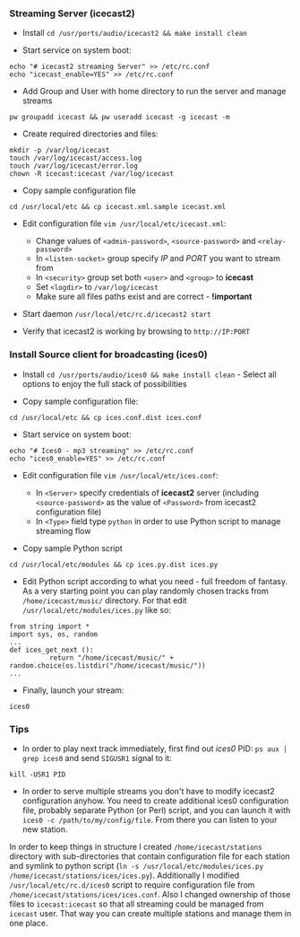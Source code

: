 ### Streaming Server (icecast2)

- Install `cd /usr/ports/audio/icecast2 && make install clean`

- Start service on system boot:
```
echo "# icecast2 streaming Server" >> /etc/rc.conf
echo "icecast_enable=YES" >> /etc/rc.conf
```

- Add Group and User with home directory to run the server and manage streams
```
pw groupadd icecast && pw useradd icecast -g icecast -m
```

- Create required directories and files:
```
mkdir -p /var/log/icecast
touch /var/log/icecast/access.log
touch /var/log/icecast/error.log
chown -R icecast:icecast /var/log/icecast
```

- Copy sample configuration file
```
cd /usr/local/etc && cp icecast.xml.sample icecast.xml
```

- Edit configuration file `vim /usr/local/etc/icecast.xml`:

    - Change values of `<admin-password>`, `<source-password>` and `<relay-password>`
    - In `<listen-socket>` group specify *IP* and *PORT* you want to stream from
    - In `<security>` group set both `<user>` and `<group>` to **icecast**
    - Set `<logdir>` to `/var/log/icecast`
    - Make sure all files paths exist and are correct - **!important**


- Start daemon `/usr/local/etc/rc.d/icecast2 start`

- Verify that icecast2 is working by browsing to `http://IP:PORT`



### Install Source client for broadcasting (ices0)

- Install `cd /usr/ports/audio/ices0 && make install clean` - Select all options to enjoy the full stack of possibilities

- Copy sample configuration file:
```
cd /usr/local/etc && cp ices.conf.dist ices.conf
```

- Start service on system boot:
```
echo "# Ices0 - mp3 streaming" >> /etc/rc.conf
echo "ices0_enable=YES" >> /etc/rc.conf
```

- Edit configuration file `vim /usr/local/etc/ices.conf`:
    - In `<Server>` specify credentials of **icecast2** server (including `<source-password>` as the value of `<Password>` from icecast2 configuration file)
    - In `<Type>` field type `python` in order to use Python script to manage streaming flow

- Copy sample Python script
```
cd /usr/local/etc/modules && cp ices.py.dist ices.py
```

- Edit Python script according to what you need - full freedom of fantasy. As a very starting point you can play randomly chosen tracks from `/home/icecast/music/` directory. For that edit `/usr/local/etc/modules/ices.py` like so:
```
from string import *
import sys, os, random
...
def ices_get_next ():
          return "/home/icecast/music/" + random.choice(os.listdir("/home/icecast/music/"))
...
```

- Finally, launch your stream:
```
ices0
```

### Tips

- In order to play next track immediately, first find out *ices0* PID: `ps aux | grep ices0` and send `SIGUSR1` signal to it:
```
kill -USR1 PID
```

- In order to serve multiple streams you don't have to modify icecast2 configuration anyhow. You need to create additional ices0 configuration file, probably separate Python (or Perl) script, and you can launch it with `ices0 -c /path/to/my/config/file`. From there you can listen to your new station.  

In order to keep things in structure I created `/home/icecast/stations` directory with sub-directories that contain configuration file for each station and symlink to python script (`ln -s /usr/local/etc/modules/ices.py /home/icecast/stations/ices/ices.py`). Additionally I modified `/usr/local/etc/rc.d/ices0` script to require configuration file from `/home/icecast/stations/ices/ices.conf`. Also I changed ownership of those files to `icecast:icecast` so that all streaming could be managed from `icecast` user. That way you can create multiple stations and manage them in one place.